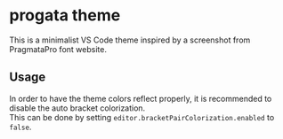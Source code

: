 # progata theme

This is a minimalist VS Code theme inspired by a screenshot from PragmataPro font website.

## Usage

In order to have the theme colors reflect properly, it is recommended to disable the auto bracket colorization.  
This can be done by setting `editor.bracketPairColorization.enabled` to `false`.